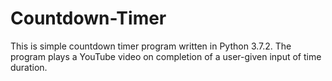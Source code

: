 # Countdown-Timer
This is simple countdown timer program written in Python 3.7.2. The program plays a YouTube video on completion of a user-given input of time duration.

